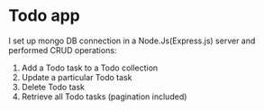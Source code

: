 # Todo app

I set up mongo DB connection in a Node.Js(Express.js) server and performed CRUD operations:

1. Add a Todo task to a Todo collection
2. Update a particular Todo task
3. Delete Todo task
4. Retrieve all Todo tasks (pagination included)